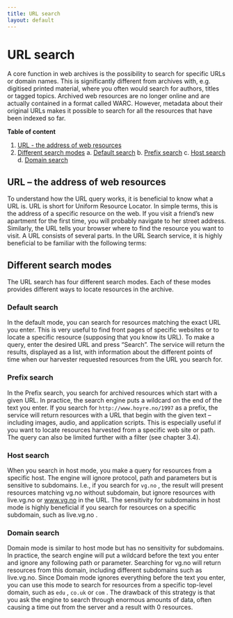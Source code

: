 ```yaml
---
title: URL search
layout: default
---
```


# URL search
A core function in web archives is the possibility to search for specific URLs or domain names. This is significantly different from archives with, e.g. digitised printed material, where you often would search for authors, titles or tagged topics.
Archived web resources are no longer online and are actually contained in a format called WARC. However, metadata about their original URLs makes it possible to search for all the resources that have been indexed so far.

**Table of content**
1. [URL - the address of web resources](#URL–the-address-of-web-resources)
2. [Different search modes](#Different-search-modes)
  a. [Default search](#Default-search)
  b. [Prefix search](#Prefix-search)
  c. [Host search](#Host-search)
  d. [Domain search](#Domain-search)

## URL – the address of web resources
To understand how the URL query works, it is beneficial to know what a URL is.
URL is short for Uniform Resource Locator. In simple terms, this is the address of a specific resource on the web. If you visit a friend’s new apartment for the first time, you will probably navigate to her street address. Similarly, the URL tells your browser where to find the resource you want to visit.
A URL consists of several parts. In the URL Search service, it is highly beneficial to be familiar with the following terms:

## Different search modes
The URL search has four different search modes. Each of these modes provides different ways to locate resources in the archive.

### Default search
In the default mode, you can search for resources matching the exact URL you enter. This is very useful to find front pages of specific websites or to locate a specific resource (supposing that you know its URL).
To make a query, enter the desired URL and press “Search”.
The service will return the results, displayed as a list, with information about the different points of time when our harvester requested resources from the URL you search for.

### Prefix search
In the Prefix search, you search for archived resources which start with a given URL. In practice, the search engine puts a wildcard on the end of the text you enter.
If you search for `http://www.hoyre.no/1997` as a prefix, the service will return resources with a URL that begin with the given text – including images, audio, and application scripts. This is especially useful if you want to locate resources harvested from a specific web site or path. The query can also be limited further with a filter (see chapter 3.4).

### Host search
When you search in host mode, you make a query for resources from a specific host. The engine will ignore protocol, path and parameters but is sensitive to subdomains.
I.e., if you search for `vg.no` , the result will present resources matching vg.no without subdomain, but ignore resources with live.vg.no or www.vg.no in the URL.
The sensitivity for subdomains in host mode is highly beneficial if you search for resources on a specific subdomain, such as live.vg.no .

### Domain search
Domain mode is similar to host mode but has no sensitivity for subdomains. In practice, the search engine will put a wildcard before the text you enter and ignore any following path or parameter.
Searching for vg.no will return resources from this domain, including different subdomains such as live.vg.no.
Since Domain mode ignores everything before the text you enter, you can use this mode to search for resources from a specific top-level domain, such as `edu` , `co.uk` or `com` . The drawback of this strategy is that you ask the engine to search through enormous amounts of data, often causing a time out from the server and a result with 0 resources. 
